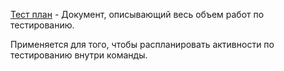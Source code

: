[Тест план](<../Управление тестированием/2-Планирование и оценка тестирования.md>) - Документ, описывающий весь объем работ по тестированию.

Применяется для того, чтобы распланировать активности по тестированию внутри команды.
